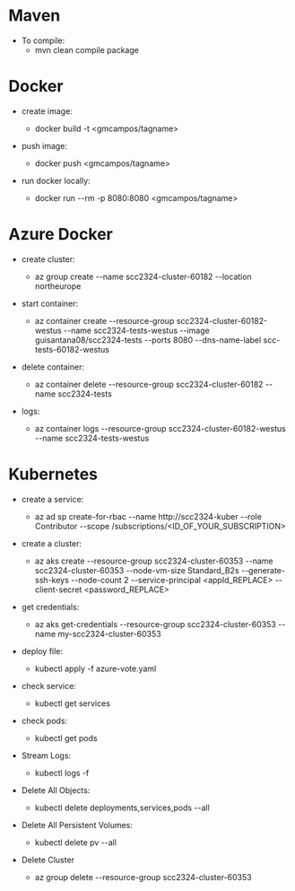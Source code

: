 # Maven
* To compile:
    - mvn clean compile package

# Docker
* create image:
    - docker build -t <gmcampos/tagname> <directory>

* push image:
    - docker push <gmcampos/tagname>

* run docker locally:
    - docker run --rm -p 8080:8080 <gmcampos/tagname>

# Azure Docker
* create cluster:
    - az group create --name scc2324-cluster-60182 --location northeurope

* start container:
    - az container create --resource-group scc2324-cluster-60182-westus --name scc2324-tests-westus --image guisantana08/scc2324-tests --ports 8080 --dns-name-label scc-tests-60182-westus

* delete container: 
    - az container delete --resource-group scc2324-cluster-60182 --name scc2324-tests

* logs:
    - az container logs --resource-group scc2324-cluster-60182-westus --name scc2324-tests-westus

# Kubernetes
* create a service:
    -  az ad sp create-for-rbac --name http://scc2324-kuber --role Contributor --scope /subscriptions/<ID_OF_YOUR_SUBSCRIPTION>

* create a cluster:
    - az aks create --resource-group scc2324-cluster-60353 --name scc2324-cluster-60353 --node-vm-size Standard_B2s --generate-ssh-keys 
      --node-count 2 --service-principal <appId_REPLACE> --client-secret <password_REPLACE>

* get credentials:
    - az aks get-credentials --resource-group scc2324-cluster-60353 --name my-scc2324-cluster-60353

* deploy file:
    - kubectl apply -f azure-vote.yaml

* check service:
    - kubectl get services

* check pods:
    - kubectl get pods

* Stream Logs:
    - kubectl logs -f <Name>

* Delete All Objects:
    -  kubectl delete deployments,services,pods --all

* Delete All Persistent Volumes:
    - kubectl delete pv --all

* Delete Cluster
    - az group delete --resource-group scc2324-cluster-60353